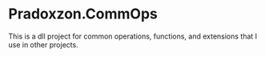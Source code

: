 # Pradoxzon.CommOps
This is a dll project for common operations, functions, and extensions that I use in other projects.

